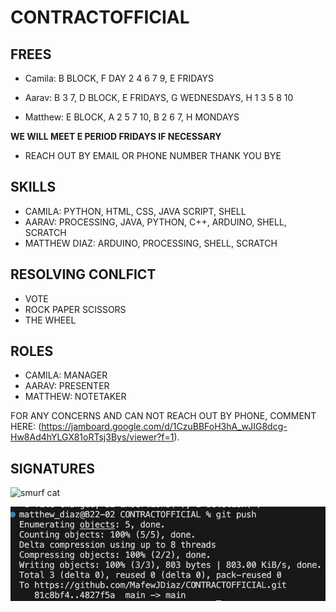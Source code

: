 # CONTRACTOFFICIAL
## FREES
- Camila: B BLOCK, F DAY 2 4 6 7 9, E FRIDAYS

- Aarav: B 3 7, D BLOCK, E FRIDAYS, G WEDNESDAYS, H 1 3 5 8 10

- Matthew: E BLOCK, A 2 5 7 10, B 2 6 7, H MONDAYS

 **WE WILL MEET E PERIOD FRIDAYS IF NECESSARY**

- REACH OUT BY EMAIL OR PHONE NUMBER THANK YOU BYE

## SKILLS

- CAMILA: PYTHON, HTML, CSS, JAVA SCRIPT, SHELL
- AARAV: PROCESSING, JAVA, PYTHON, C++, ARDUINO, SHELL, SCRATCH
- MATTHEW DIAZ: ARDUINO, PROCESSING, SHELL, SCRATCH

## RESOLVING CONLFICT
- VOTE
- ROCK PAPER SCISSORS
- THE WHEEL

## ROLES
- CAMILA: MANAGER
- AARAV: PRESENTER
- MATTHEW: NOTETAKER

FOR ANY CONCERNS AND CAN NOT REACH OUT BY PHONE, COMMENT HERE: (https://jamboard.google.com/d/1CzuBBFoH3hA_wJIG8dcg-Hw8Ad4hYLGX81oRTsj3Bys/viewer?f=1).

## SIGNATURES

![smurf cat](https://i.kym-cdn.com/photos/images/newsfeed/002/652/421/280.jpg)

![screenshot](unnamed.jpg)
